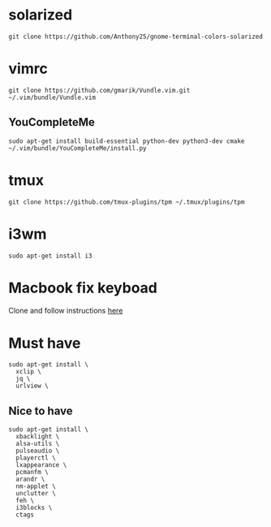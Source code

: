 # solarized

`git clone https://github.com/Anthony25/gnome-terminal-colors-solarized`

# vimrc

`git clone https://github.com/gmarik/Vundle.vim.git ~/.vim/bundle/Vundle.vim`

## YouCompleteMe

```
sudo apt-get install build-essential python-dev python3-dev cmake
~/.vim/bundle/YouCompleteMe/install.py
```

# tmux

`git clone https://github.com/tmux-plugins/tpm ~/.tmux/plugins/tpm`

# i3wm

`sudo apt-get install i3`

# Macbook fix keyboad

Clone and follow instructions [here](https://github.com/free5lot/hid-apple-patched)

# Must have

```
sudo apt-get install \
  xclip \
  jq \
  urlview \
```
## Nice to have

```
sudo apt-get install \
  xbacklight \
  alsa-utils \
  pulseaudio \
  playerctl \
  lxappearance \
  pcmanfm \
  arandr \
  nm-applet \
  unclutter \
  feh \
  i3blocks \
  ctags
```
